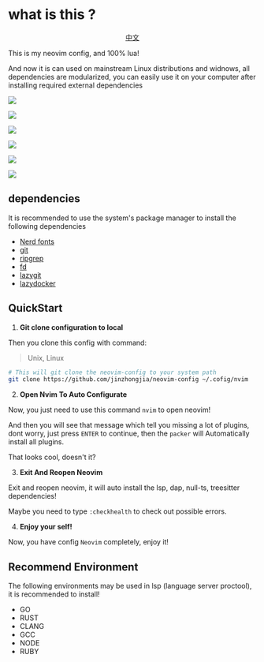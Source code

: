 # what is this ?

<p align="center"> <a href="https://github.com/jinzhongjia/neovim-config/blob/main/Readme_CN.md">中文</a> </p>

This is my neovim config, and 100% lua!

And now it is can used on mainstream Linux distributions and widnows, all dependencies are modularized, you can easily use it on your computer after installing required external dependencies

![](https://github.com/jinzhongjia/neovim-config/blob/main/image/main.gif)

![](https://github.com/jinzhongjia/neovim-config/blob/main/image/debug.gif)

![](https://github.com/jinzhongjia/neovim-config/blob/main/image/debug-js.gif)

![](https://github.com/jinzhongjia/neovim-config/blob/main/image/home.png)

![](https://github.com/jinzhongjia/neovim-config/blob/main/image/highlight.png)

![](https://github.com/jinzhongjia/neovim-config/blob/main/image/outline%20and%20tree.png)

## dependencies

It is recommended to use the system's package manager to install the following dependencies

- [Nerd fonts](https://www.nerdfonts.com/font-downloads)
- [git](https://git-scm.com/downloads)
- [ripgrep](https://github.com/BurntSushi/ripgrep)
- [fd](https://github.com/sharkdp/fd)
- [lazygit](https://github.com/jesseduffield/lazygit)
- [lazydocker](https://github.com/jesseduffield/lazydocker)

## QuickStart

1. **Git clone configuration to local**

Then you clone this config with command:

> Unix, Linux

```bash
# This will git clone the neovim-config to your system path
git clone https://github.com/jinzhongjia/neovim-config ~/.cofig/nvim
```

2. **Open Nvim To Auto Configurate**

Now, you just need to use this command `nvim` to open neovim!

And then you will see that message which tell you missing a lot of plugins, dont worry, just press `ENTER` to continue, then the `packer` will Automatically install all plugins.

That looks cool, doesn't it?

3. **Exit And Reopen Neovim**

Exit and reopen neovim, it will auto install the lsp, dap, null-ts, treesitter dependencies!

Maybe you need to type `:checkhealth` to check out possible errors.

4. **Enjoy your self!**

Now, you have config `Neovim` completely, enjoy it!

## Recommend Environment

The following environments may be used in lsp (language server proctool), it is recommended to install!

- GO
- RUST
- CLANG
- GCC
- NODE
- RUBY
